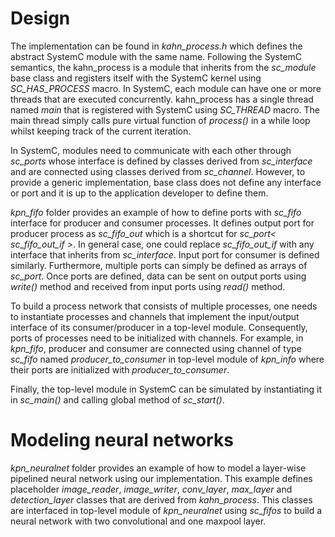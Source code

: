 # Design
The implementation can be found in *kahn_process.h* which defines the abstract SystemC module with the same name. Following the SystemC semantics, the kahn_process is a module that inherits from the *sc_module* base class and registers itself with the SystemC kernel using *SC_HAS_PROCESS* macro. In SystemC, each module can have one or more threads that are executed concurrently. kahn_process has a single thread named *main* that is registered with SystemC using *SC_THREAD* macro. The main thread simply calls pure virtual function of *process()* in a while loop whilst keeping track of the current iteration. 

In SystemC, modules need to communicate with each other through *sc_ports* whose interface is defined by classes derived from *sc_interface* and are connected using classes derived from *sc_channel*. However, to provide a generic implementation, base class does not define any interface or port and it is up to the application developer to define them. 

*kpn_fifo* folder provides an example of how to define ports with *sc_fifo* interface for producer and consumer processes. It defines output port for producer process as *sc_fifo_out<char>* which is a shortcut for *sc_port< sc_fifo_out_if<char> >*. In general case, one could replace *sc_fifo_out_if<char>* with any interface that inherits from *sc_interface*. Input port for consumer is defined similarly. Furthermore, multiple ports can simply be defined as arrays of *sc_port*. Once ports are defined, data can be sent on output ports using *write()* method and received from input ports using *read()* method.
  
To build a process network that consists of multiple processes, one needs to instantiate processes and channels that implement the input/output interface of its consumer/producer in a top-level module. Consequently, ports of processes need to be initialized with channels. For example, in *kpn_fifo*, producer and consumer are connected using channel of type *sc_fifo<char>* named *producer_to_consumer* in top-level module of *kpn_info* where their ports are initialized with *producer_to_consumer*.
  
Finally, the top-level module in SystemC can be simulated by instantiating it in *sc_main()* and calling global method of *sc_start()*.

# Modeling neural networks
*kpn_neuralnet* folder provides an example of how to model a layer-wise pipelined neural network using our implementation. This example defines placeholder *image_reader*, *image_writer*, *conv_layer*, *max_layer* and *detection_layer* classes that are derived from *kahn_process*. This classes are interfaced in top-level module of *kpn_neuralnet* using *sc_fifos* to build a neural network with two convolutional and one maxpool layer.
